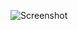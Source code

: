 ![Screenshot](https://raw.githubusercontent.com/Cryakl/Ultimate-RAT-Collection/refs/heads/main/Amitis/Amitis%201.4/Screenshot.png)

